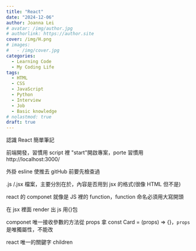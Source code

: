 ```yaml
---
title: "React"
date: "2024-12-06"
author: Joanna Lei
# avatar: /img/author.jpg
# authorlink: https://author.site
cover: /img/H.png
# images:
#   - /img/cover.jpg
categories:
  - Learning Code
  - My Coding Life
tags:
  - HTML
  - CSS
  - JavaScript
  - Python
  - Interview
  - Job
  - Basic knowledge
# nolastmod: true
draft: true
---
```


認識 React 簡單筆記

<!--more-->

前端開發，習慣用 script 裡 "start"開啟專案，porte 習慣用 http://localhost:3000/

外掛 esline 使推去 gitHub 前要先檢查過

.js /.jsx 檔案，主要分別在於，內容是否用到 jsx 的格式(很像 HTML 但不是)

react 的 componet 就像是 JS 裡的 function，function 命名必須用大寫開頭

在 jsx 裡面 render 出 js 用{}包

componet 唯一接收參數的方法從 props 拿 const Card = (props) => {}，`props`是唯獨屬性，不能改

react 唯一的關鍵字 children
